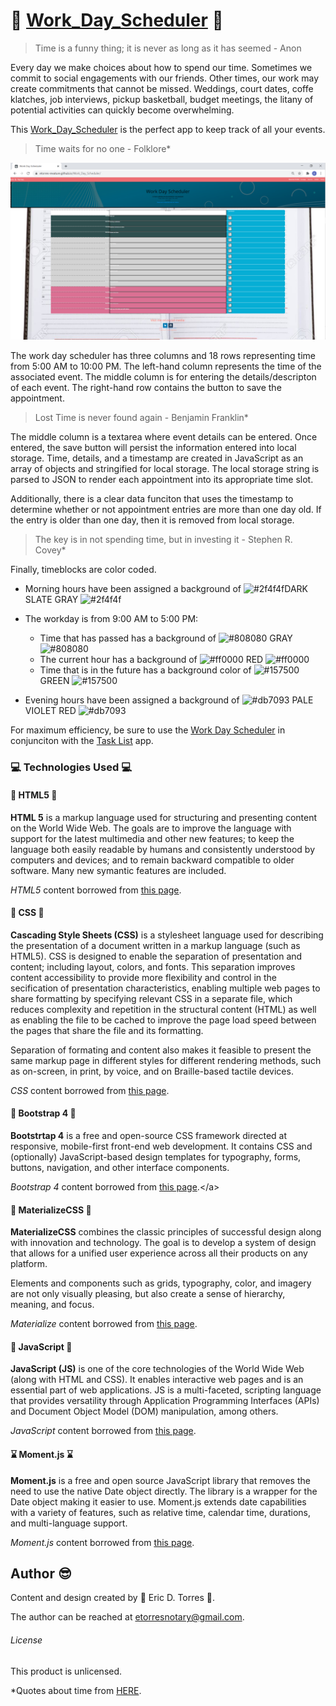 # :calendar: [Work_Day_Scheduler](https://etorres-revature.github.io/Work_Day_Scheduler/) :calendar:

> Time is a funny thing; it is never as long as it has seemed - Anon

Every day we make choices about how to spend our time.  Sometimes we commit to social engagements with our friends.  Other times, our work may create commitments that cannot be missed.  Weddings, court dates, coffe klatches, job interviews, pickup basketball, budget meetings, the litany of potential activities can quickly become overwhelming.  

This [Work_Day_Scheduler](https://etorres-revature.github.io/Work_Day_Scheduler/) is the perfect app to keep track of all your events.

> Time waits for no one - Folklore*

![Work Day Scheduler](./assets/images/screenshots/work-day-scheduler.png)

The work day scheduler has three columns and 18 rows representing time from 5:00 AM to 10:00 PM.  The left-hand column represents the time of the associated event.  The middle column is for entering the details/descripton of each event.  The right-hand row contains the button to save the appointment.

> Lost Time is never found again - Benjamin Franklin*

The middle column is a textarea where event details can be entered.  Once entered, the save button will persist the information entered into local storage.  Time, details, and a timestamp are created in JavaScript as an array of objects and stringified for local storage.  The local storage string is parsed to JSON to render each appointment into its appropriate time slot.  

Additionally, there is a clear data funciton that uses the timestamp to determine whether or not appointment entries are more than one day old.  If the entry is older than one day, then it is removed from local storage. 

> The key is in not spending time, but in investing it - Stephen R. Covey*

Finally, timeblocks are color coded.  

* Morning hours have been assigned a background of ![#2f4f4f](https://placehold.it/18/2f4f4f?text=+)DARK SLATE GRAY ![#2f4f4f](https://placehold.it/18/2f4f4f?text=+)

* The workday is from 9:00 AM to 5:00 PM:

    * Time that has passed has a background of ![#808080](https://placehold.it/18/808080?text=+) GRAY ![#808080](https://placehold.it/18/808080?text=+)
    * The current hour has a background of ![#ff0000](https://placehold.it/18/ff0000?text=+) RED ![#ff0000](https://placehold.it/18/ff0000?text=+)
    * Time that is in the future has a background color of ![#157500](https://placehold.it/18/15750?text=+) GREEN ![#157500](https://placehold.it/18/15750?text=+)

* Evening hours have been assigned a background of ![#db7093](https://placehold.it/18/db7093?text=+) PALE VIOLET RED ![#db7093](https://placehold.it/18/db7093?text=+)

For maximum efficiency, be sure to use the [Work Day Scheduler](https://etorres-revature.github.io/Work_Day_Scheduler/) in conjunciton with the [Task List](https://etorres-revature.github.io/To_Do-Local_Storage/) app.

### :computer: Technologies Used :computer:

#### :memo: HTML5 :memo:

**HTML 5** is a markup language used for structuring and presenting content on the World Wide Web.  The goals are to improve the language with support for the latest multimedia and other new features; to keep the language both easily readable by humans and consistently understood by computers and devices; and to remain backward compatible to older software.  Many new symantic features are included.

*HTML5* content borrowed from <a target="_blank" rel="noopener noreferrer">[this page](https://en.wikipedia.org/wiki/HTML5).</a>

#### :art: CSS :art:

**Cascading Style Sheets (CSS)** is a stylesheet language used for describing the presentation of a document written in a markup language (such as HTML5).  CSS is designed to enable the separation of presentation and content; including layout, colors, and fonts.  This separation improves content accessibility to provide more flexibility and control in the secification of presentation characteristics, enabling multiple web pages to share formatting by specifying relevant CSS in a separate file, which reduces complexity and repetition in the structural content (HTML) as well as enabling the file to be cached to improve the page load speed between the pages that share the file and its formatting.

Separation of formating and content also makes it feasible to present the same markup page in different styles for different rendering methods, such as on-screen, in print, by voice, and on Braille-based tactile devices. 

*CSS* content borrowed from <a target="_blank" rel="noopener noreferrer">[this page](https://en.wikipedia.org/wiki/Cascading_Style_Sheets).</a>

#### :shoe: Bootstrap 4 :shoe:

**Bootstrtap 4** is a free and open-source CSS framework directed at responsive, mobile-first front-end web development.  It contains CSS and (optionally) JavaScript-based design templates for typography, forms, buttons, navigation, and other interface components.  

*Bootstrap 4* content borrowed from <a target="_blank" rel="noopener noreferrer">[this page](https://en.wikipedia.org/wiki/Bootstrap_(front-end_framework)).</a>

#### :page_with_curl: MaterializeCSS :page_with_curl:

**MaterializeCSS** combines the classic principles of successful design along with innovation and technology. The goal is to develop a system of design that allows for a unified user experience across all their products on any platform.

Elements and components such as grids, typography, color, and imagery are not only visually pleasing, but also create a sense of hierarchy, meaning, and focus. 

*Materialize* content borrowed from <a target="_blank" rel="noopener noreferrer">[this page](https://materializecss.com/about.html).</a>

#### :sparkler: JavaScript :sparkler:

**JavaScript (JS)** is one of the core technologies of the World Wide Web (along with HTML and CSS). It enables interactive web pages and is an essential part of web applications.  JS is a multi-faceted, scripting language that provides versatility through Application Programming Interfaces (APIs) and Document Object Model (DOM) manipulation, among others.

*JavaScript* content borrowed from <a target="_blank" rel="noopener noreferrer">[this page](https://en.wikipedia.org/wiki/JavaScript).</a>

#### :hourglass: Moment.js :hourglass:

**Moment.js** is a free and open source JavaScript library that removes the need to use the native Date object directly.  The library is a wrapper for the Date object making it easier to use.  Moment.js extends date capabilities with a variety of features, such as relative time, calendar time, durations, and multi-language support.  

*Moment.js* content borrowed from <a target="_blank" rel="noopener noreferrer">[this page](https://www.webfx.com/blog/web-design/javascript-dates-moment-js/).

## Author :sunglasses:

Content and design created by :green_heart: Eric D. Torres :green_heart:.  

The author can be reached at etorresnotary@gmail.com. 

###### License

This product is unlicensed.

*Quotes about time from [HERE](https://www.actitime.com/time-management/best-time-quotes/).